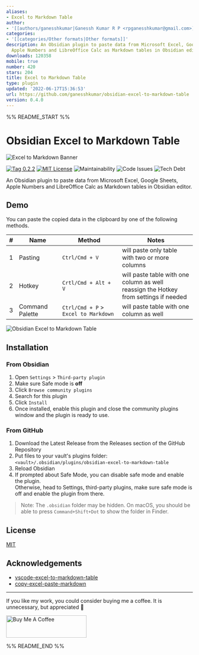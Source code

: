 ```yaml
---
aliases:
- Excel to Markdown Table
author:
- '[[authors/ganesshkumar|Ganessh Kumar R P <rpganesshkumar@gmail.com>]]'
categories:
- '[[categories/Other formats|Other formats]]'
description: An Obsidian plugin to paste data from Microsoft Excel, Google Sheets,
  Apple Numbers and LibreOffice Calc as Markdown tables in Obsidian editor.
downloads: 120358
mobile: true
number: 420
stars: 204
title: Excel to Markdown Table
type: plugin
updated: '2022-06-17T15:36:53'
url: https://github.com/ganesshkumar/obsidian-excel-to-markdown-table
version: 0.4.0
---
```


%% README_START %%

# Obsidian Excel to Markdown Table

![Excel to Markdown Banner](https://user-images.githubusercontent.com/2135089/153448883-7ff1b12a-aaca-4eb5-b1e3-4bc227481d04.gif)

[![Tag 0.2.2](https://img.shields.io/badge/tag-0.2.2-blue)](https://github.com/ganesshkumar/obsidian-excel-to-markdown-table/releases/tag/0.2.2) 
[![MIT License](https://img.shields.io/github/license/ganesshkumar/obsidian-excel-to-markdown-table)](LICENSE)
![Maintainability](https://img.shields.io/codeclimate/maintainability-percentage/ganesshkumar/obsidian-excel-to-markdown-table)
![Code Issues](https://img.shields.io/codeclimate/issues/ganesshkumar/obsidian-excel-to-markdown-table?label=code%3Aissues)
![Tech Debt](https://img.shields.io/codeclimate/tech-debt/ganesshkumar/obsidian-excel-to-markdown-table)

An Obsidian plugin to paste data from Microsoft Excel, Google Sheets, Apple Numbers and LibreOffice Calc as Markdown tables in Obsidian editor.

## Demo

You can paste the copied data in the clipboard by one of the following methods.

| # | Name | Method | Notes |
|---|------|--------|-------|
|1| Pasting |`Ctrl/Cmd + V` | will paste only table with two or more columns |
|2| Hotkey |`Crtl/Cmd + Alt + V` | will paste table with one column as well <br/> reassign the Hotkey from settings if needed |
|3| Command Palette |`Ctrl/Cmd + P` > `Excel to Markdown` | will paste table with one column as well |

![Obsidian Excel to Markdown Table](https://user-images.githubusercontent.com/2135089/153027044-d1b91515-d5ea-4624-ace1-654c4ceccdc1.gif)

## Installation

### From Obsidian 

1. Open `Settings` > `Third-party plugin`
2. Make sure Safe mode is **off**
3. Click `Browse community plugins`
4. Search for this plugin
5. Click `Install`
6. Once installed, enable this plugin and close the community plugins window and the plugin is ready to use.

### From GitHub

1. Download the Latest Release from the Releases section of the GitHub Repository
2. Put files to your vault's plugins folder: `<vault>/.obsidian/plugins/obsidian-excel-to-markdown-table`  
3. Reload Obsidian
4. If prompted about Safe Mode, you can disable safe mode and enable the plugin.  
    Otherwise, head to Settings, third-party plugins, make sure safe mode is off and enable the plugin from there.

> Note: The `.obsidian` folder may be hidden. On macOS, you should be able to press `Command+Shift+Dot` to show the folder in Finder.


## License
[MIT](LICENSE)

## Acknowledgements

 - [vscode-excel-to-markdown-table](https://github.com/csholmq/vscode-excel-to-markdown-table)
 - [copy-excel-paste-markdown](https://github.com/thisdavej/copy-excel-paste-markdown)

---

If you like my work, you could consider buying me a coffee. It is unnecessary, but appreciated 🙂

<a href="https://www.buymeacoffee.com/ganesshkumar" target="_blank"><img src="https://cdn.buymeacoffee.com/buttons/v2/default-yellow.png" alt="Buy Me A Coffee" style="height: 60px !important;width: 217px !important;" ></a>


%% README_END %%